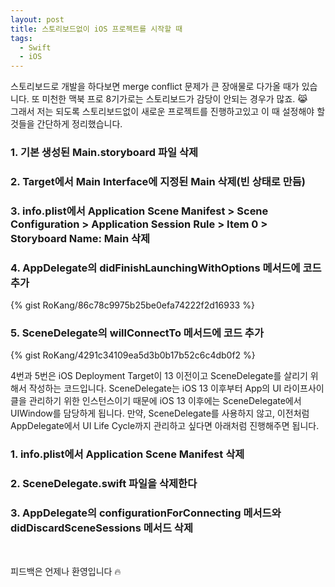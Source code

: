 ```yaml
---
layout: post
title: 스토리보드없이 iOS 프로젝트를 시작할 때
tags:
  - Swift
  - iOS
---
```

스토리보드로 개발을 하다보면 merge conflict 문제가 큰 장애물로 다가올 때가 있습니다.
또 미천한 맥북 프로 8기가로는 스토리보드가 감당이 안되는 경우가 많죠. 😹
<br/>
그래서 저는 되도록 스토리보드없이 새로운 프로젝트를 진행하고있고 이 때 설정해야 할 것들을 간단하게 정리했습니다.

### 1. 기본 생성된 Main.storyboard 파일 삭제
### 2. Target에서 Main Interface에 지정된 Main 삭제(빈 상태로 만듬)
### 3. info.plist에서 Application Scene Manifest > Scene Configuration > Application Session Rule > Item 0 > Storyboard Name: Main 삭제
### 4. AppDelegate의 didFinishLaunchingWithOptions 메서드에 코드 추가
{% gist RoKang/86c78c9975b25be0efa74222f2d16933 %}
### 5. SceneDelegate의 willConnectTo 메서드에 코드 추가
{% gist RoKang/4291c34109ea5d3b0b17b52c6c4db0f2 %}

4번과 5번은 iOS Deployment Target이 13 이전이고 SceneDelegate를 살리기 위해서 작성하는 코드입니다. 
SceneDelegate는 iOS 13 이후부터 App의 UI 라이프사이클을 관리하기 위한 인스턴스이기 때문에 iOS 13 이후에는 SceneDelegate에서 UIWindow를 담당하게 됩니다.
만약, SceneDelegate를 사용하지 않고, 이전처럼 AppDelegate에서 UI Life Cycle까지 관리하고 싶다면 아래처럼 진행해주면 됩니다.

### 1. info.plist에서 Application Scene Manifest 삭제
### 2. SceneDelegate.swift 파일을 삭제한다
### 3. AppDelegate의 configurationForConnecting 메서드와 didDiscardSceneSessions 메서드 삭제

<br/>

피드백은 언제나 환영입니다 🔥
